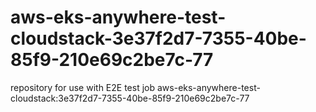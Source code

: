 # aws-eks-anywhere-test-cloudstack-3e37f2d7-7355-40be-85f9-210e69c2be7c-77
repository for use with E2E test job aws-eks-anywhere-test-cloudstack:3e37f2d7-7355-40be-85f9-210e69c2be7c-77
